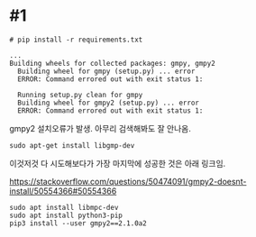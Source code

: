 # #1
```
# pip install -r requirements.txt

...
Building wheels for collected packages: gmpy, gmpy2
  Building wheel for gmpy (setup.py) ... error
  ERROR: Command errored out with exit status 1:

  Running setup.py clean for gmpy
  Building wheel for gmpy2 (setup.py) ... error
  ERROR: Command errored out with exit status 1:
```
gmpy2 설치오류가 발생. 아무리 검색해봐도 잘 안나옴.
```
sudo apt-get install libgmp-dev
```
이것저것 다 시도해보다가 가장 마지막에 성공한 것은 아래 링크임.

https://stackoverflow.com/questions/50474091/gmpy2-doesnt-install/50554366#50554366

```
sudo apt install libmpc-dev
sudo apt install python3-pip
pip3 install --user gmpy2==2.1.0a2
```